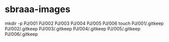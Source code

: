 # sbraaa-images
mkdir -p PJ/001 PJ/002 PJ/003 PJ/004 PJ/005 PJ/006
touch PJ/001/.gitkeep PJ/002/.gitkeep PJ/003/.gitkeep PJ/004/.gitkeep PJ/005/.gitkeep PJ/006/.gitkeep
